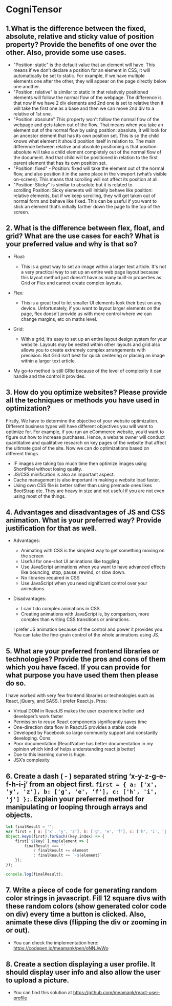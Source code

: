 # CogniTensor 

## 1.What is the difference between the fixed, absolute, relative and sticky value of position property? Provide the benefits of one over the other. Also, provide some use cases.
- "Position: static" is the default value that an element will have. This means if we don’t declare a position for an element in CSS, it will automatically be set to static. For example, if we have multiple <div> elements one after the other, they will appear on the page directly below one another.
- "Position: relative" is similar to static in that relatively positioned elements will follow the normal flow of the webpage. The difference is that now if we have 2 div elements and 2nd one is set to relative then it will take the first one as a base and then we can move 2nd div to a relative of 1st one.
- "Position: absolute" This property won't follow the normal flow of the webpage and gets taken out of the flow. That means when you take an element out of the normal flow by using position: absolute, it will look for an ancestor element that has its own position set. This is so the child knows what element it should position itself in relation to.
The main difference between relative and absolute positioning is that position: absolute will take a child element completely out of the normal flow of the document. And that child will be positioned in relation to the first parent element that has its own position set.
- "Position: fixed" - Position: fixed will take the element out of the normal flow, and also position it in the same place in the viewport (what’s visible on-screen). This means that scrolling will not affect its position at all.
- "Position: Sticky" is similar to absolute but it is related to scrolling.Position: Sicky elements will initially behave like position: relative elements, but if we keep scrolling, they will get taken out of normal form and behave like fixed. This can be useful if you want to stick an element that’s initially farther down the page to the top of the screen.

## 2. What is the difference between flex, float, and grid? What are the use cases for each? What is your preferred value and why is that so?
- Float:
    - This is a great way to set an image within a larger text article. It's not a very practical way to set up an entire web page layout because this layout method just doesn’t have as many built-in properties as Grid or Flex and cannot create complex layouts.
- Flex:
    - This is a great tool to let smaller UI elements look their best on any device. Unfortunately, if you want to layout larger elements on the page, flex doesn't provide us with more control where we can change margins, etc on maths level.
- Grid:
    - With a grid, it’s easy to set up an entire layout design system for your website. Layouts may be nested within other layouts and grid also allows you to create extremely complex arrangements with precision. But Grid isn’t best for quick centering or placing an image within a larger text article.
    
- My go-to method is still GRid because of the level of complexity it can handle and the control it provides.
## 3. How do you optimize websites? Please provide all the techniques or methods you have used in optimization?
Firstly, We have to determine the objective of your website optimization. Different business types will have different objectives you will want to optimize for. For example, if you run an eCommerce website, you’d want to figure out how to increase purchases. Hence, a website owner will conduct quantitative and qualitative research on key pages of the website that affect the ultimate goal of the site.
Now we can do optimizations based on different things.
- IF images are taking too much time then optimize images using ShortPixel without losing quality.
- JS/CSS minification is also an important aspect.
- Cache management is also important in making a website load faster.
- Using own CSS file is better rather than using premade ones likes BootStrap etc. They are heavy in size and not useful if you are not even using most of the things.
## 4. Advantages and disadvantages of JS and CSS animation. What is your preferred way? Provide justification for that as well.
- Advantages:
    - Animating with CSS is the simplest way to get something moving on the screen
    - Useful for one-shot UI animations like toggling
    - Use JavaScript animations when you want to have advanced effects like bouncing, stop, pause, rewind, or slow down.
    - No libraries required in CSS
    - Use JavaScript when you need significant control over your animations.
    
- Disadvantages:
    - I can't do complex animations in CSS.
    - Creating animations with JavaScript is, by comparison, more complex than writing CSS transitions or animations.
    
  I prefer JS animation because of the control and power it provides you. You can take the fine-grain control of the whole animations using JS.
## 5. What are your preferred frontend libraries or technologies? Provide the pros and cons of them which you have faced. If you can provide for what purpose you have used them then please do so.
I have worked with very few frontend libraries or technologies such as React, jQuery, and SASS.
I prefer React.js.
Pros:
- Virtual DOM in ReactJS makes the user experience better and developer’s work faster
- Permission to reuse React components significantly saves time
- One-direction data flow in ReactJS provides a stable code
-  Developed by Facebook so large community support and constantly developing.
Cons:
- Poor documentation (ReactNative has better documentation in my opinion which kind of helps understanding react.js better)
- Due to this learning curve is huge.
- JSX’s complexity 


## 6. Create a dash ( - ) separated string ‘x-y-z-g-e-f-h-i-j’ from an object first. `first = { a: ['x', 'y', 'z'], b: ['g', 'e', 'f'], c: ['h', 'i', 'j'] };`. Explain your preferred method for manipulating or looping through arrays and objects.

```js
let finalResult = '';
var first = { a: ['x', 'y', 'z'], b: ['g', 'e', 'f'], c: ['h', 'i', 'j'] };
Object.keys(first).forEach((key,index) => {
    first[`${key}`].map(element => {
        finalResult === ''
            ? finalResult += element
            : finalResult += `-${element}`
    });
});

console.log(finalResult);
```

## 7. Write a piece of code for generating random color strings in javascript. Fill 12 square divs with these random colors (show generated color code on div) every time a button is clicked. Also, animate these divs (flipping the div or zooming in or out).

- You can check the implementation here: https://codepen.io/meamank/pen/oNNJwWo

## 8. Create a section displaying a user profile. It should display user info and also allow the user to upload a picture.
- You can find this solution at https://github.com/meamank/react-user-profile
